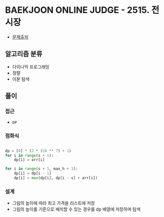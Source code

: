 # BAEKJOON ONLINE JUDGE - 2515. 전시장

- [문제출처](https://www.acmicpc.net/problem/2515 '2515. 전시장')

## 알고리즘 분류

- 다이나믹 프로그래밍
- 정렬
- 이분 탐색

## 풀이

### 접근

- `DP`

### 점화식

```python

dp = [0] * (2 * (10 ** 7) + 1)
for i in range(s + 1):
    dp[i] = arr[i]

for i in range(s + 1, max_h + 1):
    dp[i] = dp[i - 1]
    dp[i] = max(dp[i], dp[i - s] + arr[i])

```

### 설계

- 그림의 높이에 따라 최고 가격을 리스트에 저장
- 그림의 높이를 기준으로 배치할 수 있는 경우를 dp 배열에 저장하며 탐색
